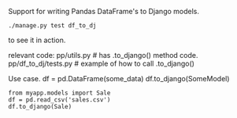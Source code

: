 Support for writing Pandas DataFrame's to Django models.

    ./manage.py test df_to_dj

to see it in action.

relevant code:
    pp/utils.py # has .to_django() method code.
    pp/df_to_dj/tests.py # example of how to call .to_django()

Use case.
    df = pd.DataFrame(some_data)
    df.to_django(SomeModel)

    from myapp.models import Sale
    df = pd.read_csv('sales.csv')
    df.to_django(Sale)
